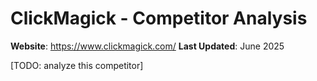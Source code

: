 # ClickMagick - Competitor Analysis

**Website**: https://www.clickmagick.com/
**Last Updated**: June 2025

[TODO: analyze this competitor] 